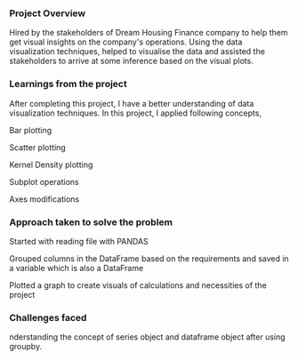 ### Project Overview

 Hired by the stakeholders of Dream Housing Finance company to help them get visual insights on the company's operations. Using the data visualization techniques, helped to visualise the data and assisted the stakeholders to arrive at some inference based on the visual plots.


### Learnings from the project

 After completing this project, I have a better understanding of data visualization techniques. In this project, I applied following concepts,

Bar plotting

Scatter plotting

Kernel Density plotting

Subplot operations

Axes modifications


### Approach taken to solve the problem

 Started with reading file with PANDAS

Grouped columns in the DataFrame based on the requirements and saved in a variable which is also a DataFrame

Plotted a graph to create visuals of calculations and necessities of the project


### Challenges faced

 nderstanding the concept of series object and dataframe object after using groupby.


